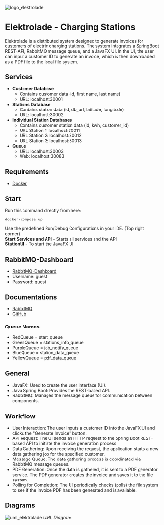 ![logo_elektrolade](https://github.com/floholzer/Elektrolade/assets/13693792/271f2fd4-60b5-43cb-a4a2-6f3f77c1c8a1)


# Elektrolade - Charging Stations
Elektrolade is a distributed system designed to generate invoices for customers of electric charging
stations. The system integrates a SpringBoot REST-API, RabbitMQ message queue, and a JavaFX UI. In the UI, the user can
input a customer ID to generate an invoice, which is then downloaded as a PDF file to the local file system.

## Services
- **Customer Database**
	- Contains customer data (id, first name, last name)
	- URL: localhost:30001
- **Stations Database**
	- Contains station data (id, db_url, latitude, longitude)
	- URL: localhost:30002
- **Individual Station Databases**
	- Contains customer station data (id, kwh, customer_id)
	- URL Station 1: localhost:30011
	- URL Station 2: localhost:30012
	- URL Station 3: localhost:30013
- **Queue**
	- URL: localhost:30003
	- Web: localhost:30083

## Requirements
- [Docker](https://docs.docker.com/get-docker/)

## Start
Run this command directly from here:
```shell
docker-compose up
```
Use the predefined Run/Debug Configurations in your IDE. (Top right corner)\
**Start Services and API** - Starts all services and the API\
**StationUI** - To start the JavaFX UI

## RabbitMQ-Dashboard
- [RabbitMQ-Dashboard](http://localhost:30083)
- Username: guest
- Password: guest


## Documentations
- [RabbitMQ](https://www.rabbitmq.com/tutorials/tutorial-one-java.html)
- [GitHub](https://github.com/floholzer/Elektrolade)

### Queue Names
- RedQueue = start_queue
- GreenQueue = stations_info_queue
- PurpleQueue = job_notify_queue
- BlueQueue = station_data_queue
- YellowQueue = pdf_data_queue

## General
- JavaFX: Used to create the user interface (UI).
- Java Spring Boot: Provides the REST-based API.
- RabbitMQ: Manages the message queue for communication between components.

## Workflow
- User Interaction:
  The user inputs a customer ID into the JavaFX UI and clicks the "Generate Invoice" button.
- API Request:
  The UI sends an HTTP request to the Spring Boot REST-based API to initiate the invoice generation process.
- Data Gathering:
  Upon receiving the request, the application starts a new data gathering job for the specified customer.
- Message Queue:
  The data gathering process is coordinated via RabbitMQ message queues.
- PDF Generation:
  Once the data is gathered, it is sent to a PDF generator service.
  The PDF generator creates the invoice and saves it to the file system.
- Polling for Completion:
  The UI periodically checks (polls) the file system to see if the invoice PDF has been generated and is available.

## Diagrams
![uml_elektrolade](https://github.com/floholzer/Elektrolade/assets/13693792/ff5b1e45-b449-4c4b-adf1-82fe8a6267a4)
*UML Diagram*

